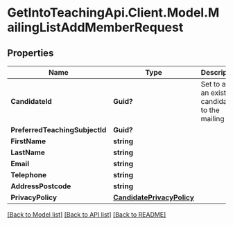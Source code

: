 # GetIntoTeachingApi.Client.Model.MailingListAddMemberRequest
## Properties

Name | Type | Description | Notes
------------ | ------------- | ------------- | -------------
**CandidateId** | **Guid?** | Set to add an existing candidate to the mailing list. | [optional] 
**PreferredTeachingSubjectId** | **Guid?** |  | [optional] 
**FirstName** | **string** |  | 
**LastName** | **string** |  | 
**Email** | **string** |  | 
**Telephone** | **string** |  | [optional] 
**AddressPostcode** | **string** |  | 
**PrivacyPolicy** | [**CandidatePrivacyPolicy**](CandidatePrivacyPolicy.md) |  | 

[[Back to Model list]](../README.md#documentation-for-models) [[Back to API list]](../README.md#documentation-for-api-endpoints) [[Back to README]](../README.md)

